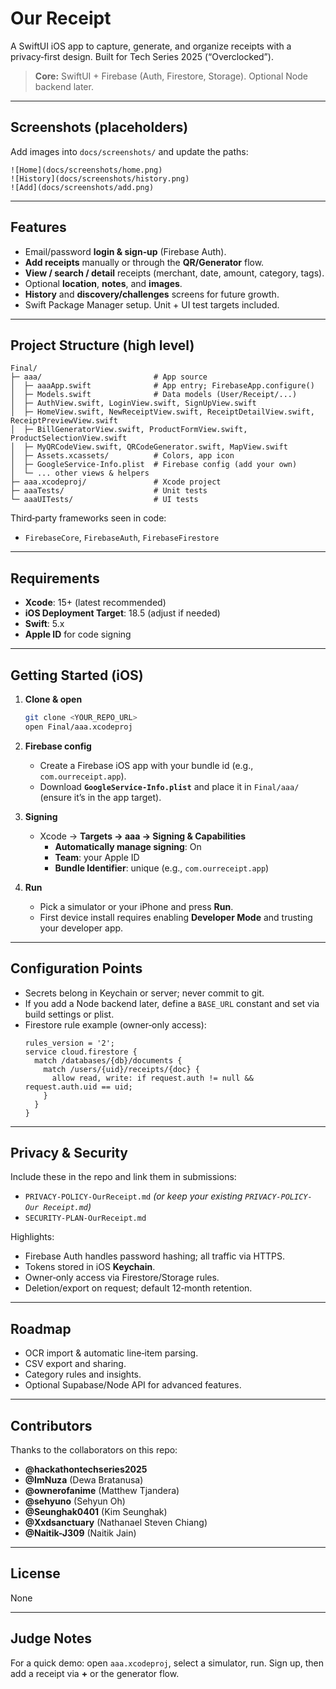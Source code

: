 # Our Receipt

A SwiftUI iOS app to capture, generate, and organize receipts with a privacy‑first design. Built for Tech Series 2025 (“Overclocked”).

> **Core:** SwiftUI + Firebase (Auth, Firestore, Storage). Optional Node backend later.

---

## Screenshots (placeholders)
Add images into `docs/screenshots/` and update the paths:
```
![Home](docs/screenshots/home.png)
![History](docs/screenshots/history.png)
![Add](docs/screenshots/add.png)
```

---

## Features
- Email/password **login & sign‑up** (Firebase Auth).
- **Add receipts** manually or through the **QR/Generator** flow.
- **View / search / detail** receipts (merchant, date, amount, category, tags).
- Optional **location**, **notes**, and **images**.
- **History** and **discovery/challenges** screens for future growth.
- Swift Package Manager setup. Unit + UI test targets included.

---

## Project Structure (high level)
```
Final/
├─ aaa/                         # App source
│  ├─ aaaApp.swift              # App entry; FirebaseApp.configure()
│  ├─ Models.swift              # Data models (User/Receipt/...)
│  ├─ AuthView.swift, LoginView.swift, SignUpView.swift
│  ├─ HomeView.swift, NewReceiptView.swift, ReceiptDetailView.swift, ReceiptPreviewView.swift
│  ├─ BillGeneratorView.swift, ProductFormView.swift, ProductSelectionView.swift
│  ├─ MyQRCodeView.swift, QRCodeGenerator.swift, MapView.swift
│  ├─ Assets.xcassets/          # Colors, app icon
│  ├─ GoogleService-Info.plist  # Firebase config (add your own)
│  └─ ... other views & helpers
├─ aaa.xcodeproj/               # Xcode project
├─ aaaTests/                    # Unit tests
└─ aaaUITests/                  # UI tests
```

Third‑party frameworks seen in code:
- `FirebaseCore`, `FirebaseAuth`, `FirebaseFirestore`

---

## Requirements
- **Xcode**: 15+ (latest recommended)
- **iOS Deployment Target**: 18.5 (adjust if needed)
- **Swift**: 5.x
- **Apple ID** for code signing

---

## Getting Started (iOS)

1. **Clone & open**
   ```bash
   git clone <YOUR_REPO_URL>
   open Final/aaa.xcodeproj
   ```

2. **Firebase config**
   - Create a Firebase iOS app with your bundle id (e.g., `com.ourreceipt.app`).  
   - Download **`GoogleService-Info.plist`** and place it in `Final/aaa/` (ensure it’s in the app target).

3. **Signing**
   - Xcode → **Targets → aaa → Signing & Capabilities**
     - **Automatically manage signing**: On
     - **Team**: your Apple ID
     - **Bundle Identifier**: unique (e.g., `com.ourreceipt.app`)

4. **Run**
   - Pick a simulator or your iPhone and press **Run**.  
   - First device install requires enabling **Developer Mode** and trusting your developer app.

---

## Configuration Points
- Secrets belong in Keychain or server; never commit to git.
- If you add a Node backend later, define a `BASE_URL` constant and set via build settings or plist.
- Firestore rule example (owner‑only access):
  ```
  rules_version = '2';
  service cloud.firestore {
    match /databases/{db}/documents {
      match /users/{uid}/receipts/{doc} {
        allow read, write: if request.auth != null && request.auth.uid == uid;
      }
    }
  }
  ```

---

## Privacy & Security
Include these in the repo and link them in submissions:
- `PRIVACY-POLICY-OurReceipt.md`  *(or keep your existing `PRIVACY-POLICY-Our Receipt.md`)*
- `SECURITY-PLAN-OurReceipt.md`

Highlights:
- Firebase Auth handles password hashing; all traffic via HTTPS.
- Tokens stored in iOS **Keychain**.
- Owner‑only access via Firestore/Storage rules.
- Deletion/export on request; default 12‑month retention.

---

## Roadmap
- OCR import & automatic line‑item parsing.
- CSV export and sharing.
- Category rules and insights.
- Optional Supabase/Node API for advanced features.

---

## Contributors
Thanks to the collaborators on this repo:
- **@hackathontechseries2025** 
- **@ImNuza** (Dewa Bratanusa)
- **@ownerofanime** (Matthew Tjandera)
- **@sehyuno** (Sehyun Oh)
- **@Seunghak0401** (Kim Seunghak)
- **@Xxdsanctuary** (Nathanael Steven Chiang)
- **@Naitik-J309** (Naitik Jain)

---

## License
None

---

## Judge Notes
For a quick demo: open `aaa.xcodeproj`, select a simulator, run. Sign up, then add a receipt via **+** or the generator flow.
